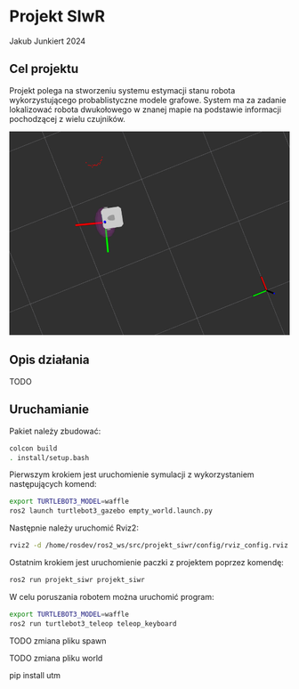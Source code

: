 # Projekt SIwR

Jakub Junkiert 2024

## Cel projektu

Projekt polega na stworzeniu systemu estymacji stanu robota wykorzystującego probablistyczne modele grafowe. System ma za zadanie lokalizować robota dwukołowego w znanej mapie na podstawie informacji pochodzącej z wielu czujników.

![alt text](img/image.png)

## Opis działania

TODO

## Uruchamianie

Pakiet należy zbudować:
```bash
colcon build
. install/setup.bash
```

Pierwszym krokiem jest uruchomienie symulacji z wykorzystaniem następujących komend:
```bash
export TURTLEBOT3_MODEL=waffle
ros2 launch turtlebot3_gazebo empty_world.launch.py
```

Następnie należy uruchomić Rviz2:
```bash
rviz2 -d /home/rosdev/ros2_ws/src/projekt_siwr/config/rviz_config.rviz
```

Ostatnim krokiem jest uruchomienie paczki z projektem poprzez komendę:
```bash
ros2 run projekt_siwr projekt_siwr
```

W celu poruszania robotem można uruchomić program:
```bash
export TURTLEBOT3_MODEL=waffle
ros2 run turtlebot3_teleop teleop_keyboard
```

TODO zmiana pliku spawn

TODO zmiana pliku world

pip install utm